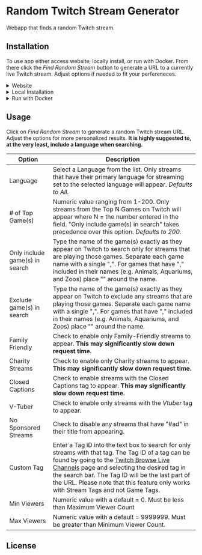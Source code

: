 # Random Twitch Stream Generator
Webapp that finds a random Twitch stream.

## Installation
To use app either access website, locally install, or run with Docker. From there click the _Find Random Stream_ button to generate a URL to a currently live Twitch stream. Adjust options if needed to fit your perfereneces.

<details>
  <summary>Website</summary>
  Link: https://random-twitch-stream.herokuapp.com/
  
  - Hosted using [Heroku](http://www.heroku.com)
</details>

<details>
  <summary>Local Installation</summary>
  
  1. Clone the repository 
  ```shell
  git clone https://github.com/EdgarRamos537/RandomTwitchStreamGenerator.git
  ```
  2. Change current directory 
  ```shell
  cd RandomTwitchStreamGeneratorTest
  ```
  3. Install requirements
  ```shell
  pip install -r requirements.txt
  ```
  4. Run main.py
  ```shell
  python main.py
  ```
  5. Open http://localhost:5000
  
</details>
<details>
  <summary>Run with Docker</summary>
  
  1. Clone the repository
  ```shell
  git clone https://github.com/EdgarRamos537/RandomTwitchStreamGenerator.git
  ```
  2. Change current directory
  ```shell
  cd RandomTwitchStreamGeneratorTest
  ```
  3. Build Docker image
  ```shell
  docker build -t random_twitch_stream .
  ```
  4. Run app
  ```shell
  docker run -it --rm -p 5000:5000 random_twitch_stream
  ```
  5. Open http://localhost:5000
</details>



## Usage
Click on _Find Random Stream_ to generate a random Twitch stream URL. Adjust the options for more personalized results. __It is highly suggested to, at the very least, include a language when searching.__
  
| Option  | Description |
| ------------- | ------------- |
| Language | Select a Language from the list. Only streams that have their primary language for streaming set to the selected language will appear. _Defaults to All._ |
| *#* of Top Game(s) | Numeric value ranging from 1-200. Only streams from the Top N Games on Twitch will appear where N = the number entered in the field. "Only include game(s) in search" takes precedence over this option. _Defaults to 200._ |
| Only include game(s) in search | Type the name of the game(s) exactly as they appear on Twitch to search only for streams that are playing those games. Separate each game name with a single ",". For games that have "," included in their names (e.g. Animals, Aquariums, and Zoos) place "" around the name. |
| Exclude game(s) in search | Type the name of the game(s) exactly as they appear on Twitch to exclude any streams that are playing those games. Separate each game name with a single ",". For games that have "," included in their names (e.g. Animals, Aquariums, and Zoos) place "" around the name. |
| Family Friendly | Check to enable only Family-Friendly streams to appear. __This may significantly slow down request time.__ |
| Charity Streams | Check to enable only Charity streams to appear. __This may significantly slow down request time.__ |
| Closed Captions | Check to enable streams with the Closed Captions tag to appear. __This may significantly slow down request time.__ |
| V-Tuber | Check to enable only streams with the _Vtuber_ tag to appear. |
| No Sponsored Streams | Check to disable any streams that have "#ad" in their title from appearing. |
| Custom Tag | Enter a Tag ID into the text box to search for only streams with that tag. The Tag ID of a tag can be found by going to the [Twitch Browse Live Channels](https://www.twitch.tv/directory/all) page and selecting the desired tag in the search bar. The Tag ID will be the last part of the URL. Please note that this feature only works with Stream Tags and not Game Tags. |
| Min Viewers | Numeric value with a default = 0. Must be less than Maximum Viewer Count |
| Max Viewers | Numeric value with a default = 9999999. Must be greater than Minimum Viewer Count. |

## License
